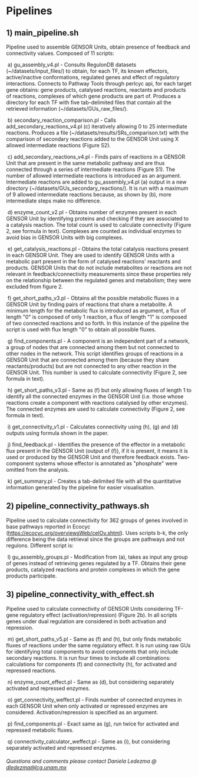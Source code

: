 # Pipelines 


## 1) main_pipeline.sh
Pipeline used to assemble GENSOR Units, obtain presence of feedback and connectivity values. Composed of 11 scripts:

&nbsp;a) gu_assembly_v4.pl - Consults RegulonDB datasets (~/datasets/input_files/) to obtain, for each TF, its known effectors, active/inactive conformations, regulated genes and effect of regulatory interactions. Connects to Pathway Tools through perlcyc api, for each target gene obtains: gene products, catalysed reactions, reactants and products of reactions, complexes of which gene products are part of. Produces a directory for each TF with five tab-delimited files that contain all the retrieved information (~/datasets/GUs_raw_files/).

&nbsp;b) secondary_reaction_comparison.pl - Calls add_secondary_reactions_v4.pl (c) iteratively allowing 0 to 25 intermediate reactions. Produces a file (~/datasets/results/SRs_comparison.txt) with the comparison of secondary reactions added to the GENSOR Unit using X allowed intermediate reactions (Figure S2). 

&nbsp;c) add_secondary_reactions_v4.pl - Finds pairs of reactions in a GENSOR Unit that are present in the same metabolic pathway and are thus connected through a series of intermediate reactions (Figure S1). The number of allowed intermediate reactions is introduced as an argument. Intermediate reactions are added to gu_assembly_v4.pl (a) output in a new directory (~/datasets/GUs_secondary_reactions/). It is run with a maximum of 9 allowed intermediate reactions because, as shown by (b), more intermediate steps make no difference.

&nbsp;d) enzyme_count_v2.pl - Obtains number of enzymes present in each GENSOR Unit by identifying proteins and checking if they are associated to a catalysis reaction. The total count is used to calculate connectivity (Figure 2, see formula in text). Complexes are counted as individual enzymes to avoid bias in GENSOR Units with big complexes. 

&nbsp;e) get_catalysis_reactions.pl - Obtains the total catalysis reactions present in each GENSOR Unit. They are used to identify GENSOR Units with a metabolic part present in the form of catalysed reactions' reactants and products. GENSOR Units that do not include metabolites or reactions are not relevant in feedback/connectivity measurements since these properties rely on the relationship between the regulated genes and metabolism; they were excluded from figure 2. 

&nbsp;f) get_short_paths_v3.pl - Obtains all the possible metabolic fluxes in a GENSOR Unit by finding pairs of reactions that share a metabolite. A minimum length for the metabolic flux is introduced as argument, a flux of length "0" is composed of only 1 reaction, a flux of length "1" is composed of two connected reactions and so forth. In this instance of the pipeline the script is used with flux length "0" to obtain all possible fluxes.

&nbsp;g) find_components.pl - A component is an independent part of a network, a group of nodes that are connected among them but not connected to other nodes in the network. This script identifies groups of reactions in a GENSOR Unit that are connected among them (because they share reactants/products) but are not connected to any other reaction in the GENSOR Unit. This number is used to calculate connectivity (Figure 2, see formula in text).

&nbsp;h) get_short_paths_v3.pl - Same as (f) but only allowing fluxes of length 1 to identify all the connected enzymes in the GENSOR Unit (i.e. those whose reactions create a component with reactions catalysed by other enzymes). The connected enzymes are used to calculate connectivity (Figure 2, see formula in text).

&nbsp;i) get_connectivity_v1.pl - Calculates connectivity using (h), (g) and (d) outputs using formula shown in the paper.

&nbsp;j) find_feedback.pl - Identifies the presence of the effector in a metabolic flux present in the GENSOR Unit (output of (f)), if it is present, it means it is used or produced by the GENSOR Unit and therefore feedback exists. Two-component systems whose effector is annotated as "phosphate" were omitted from the analysis.

&nbsp;k) get_summary.pl - Creates a tab-delimited file with all the quantitative information generated by the pipeline for easier visualisation.

## 2) pipeline_connectivity_pathways.sh
Pipeline used to calculate connectivity for 362 groups of genes involved in base pathways reported in Ecocyc (https://ecocyc.org/overviewsWeb/celOv.shtml). Uses scripts b-k, the only difference being the data retrieval since the groups are pathways and not regulons. Different script is:

&nbsp;l) gu_assembly_groups.pl - Modification from (a), takes as input any group of genes instead of retrieving genes regulated by a TF. Obtains their gene products, catalyzed reactions and protein complexes in which the gene products participate.


## 3) pipeline_connectivity_with_effect.sh
Pipeline used to calculate connectivity of GENSOR Units considering TF-gene regulatory effect (activation/repression) (Figure 2b). In all scripts genes under dual regulation are considered in both activation and repression.

&nbsp;m) get_short_paths_v5.pl - Same as (f) and (h), but only finds metabolic fluxes of reactions under the same regulatory effect. It is run using raw GUs for identifying total components to avoid components that only include secondary reactions. It is run four times to include all combinations: calculations for components (f) and connectivity (h), for activated and repressed reactions.

&nbsp;n) enzyme_count_effect.pl - Same as (d), but considering separately activated and repressed enzymes. 

&nbsp;o) get_connectivity_weffect.pl - Finds number of connected enzymes in each GENSOR Unit when only activated or repressed enzymes are considered. Activation/repression is specified as an argument.

&nbsp;p) find_components.pl - Exact same as (g), run twice for activated and repressed metabolic fluxes.

&nbsp;q) connectivity_calculator_weffect.pl - Same as (i), but considering separately activated and repressed enzymes.

	
###### Questions and comments please contact Daniela Ledezma @ dledezma@lcg.unam.mx 
